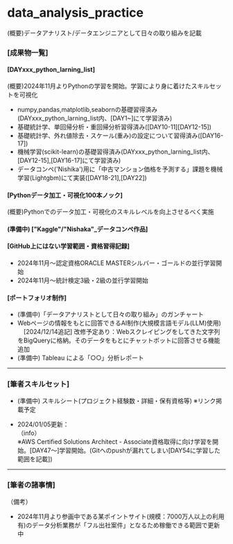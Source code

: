 # data_analysis_practice
(概要)データアナリスト/データエンジニアとして日々の取り組みを記載
### [成果物一覧] <br>
#### [DAYxxx_python_larning_list]
(概要)2024年11月よりPythonの学習を開始。学習により身に着けたスキルセットを可視化
- numpy,pandas,matplotlib,seabornの基礎習得済み(DAYxxx_python_larning_list内、[DAY1~]にて学習済み)
- 基礎統計学、単回帰分析・重回帰分析習得済み([DAY10-11][DAY12-15])
- 基礎統計学、外れ値除去・スケール(重み)の設定について習得済み([DAY16-17])
- 機械学習(scikit-learn)の基礎習得済み(DAYxxx_python_larning_list内、[DAY12-15],[DAY16-17]にて学習済み)
- データコンペ('Nishika')用に「中古マンション価格を予測する」課題を機械学習(Lightgbm)にて実装([DAY18-21],[DAY22])<br>
  
#### [Pythonデータ加工・可視化100本ノック]
(概要)Pythonでのデータ加工・可視化のスキルレベルを向上させるべく実施<br>

#### (準備中) ["Kaggle"/"Nishaka"_データコンペ作品] <br>
#### [GitHub上にはない学習範囲・資格習得記録]
- 2024年11月～認定資格ORACLE MASTERシルバー・ゴールドの並行学習開始
- 2024年11月～統計検定3級・2級の並行学習開始 <br>
#### [ポートフォリオ制作]
- (準備中)「データアナリストとして日々の取り組み」のガンチャート
- Webページの情報をもとに回答できるAI制作(大規模言語モデル(LLM)使用)<br>
  　[2024/12/14追記] 改修予定あり：Webスクレイピングをしてきた文字列をBigQueryに格納。そのデータをもとにチャットボットに回答させる機能追加
- (準備中) Tableau による「○○」分析レポート
---
### [筆者スキルセット] <br>
- (準備中) スキルシート(プロジェクト経験数・詳細・保有資格等) ※リンク掲載予定 <br>

- 2024/01/05更新：<br>
（info）<br>
※AWS Certified Solutions Architect - Associate資格取得に向け学習を開始。[DAY47～]学習開始。(Gitへのpushが漏れてしまい[DAY54に学習した範囲を記載])


---
### [筆者の諸事情] <br>
（備考）<br>
- 2024年11月より参画中である某ポイントサイト(規模：7000万人以上の利用有)のデータ分析業務が「フル出社案件」となるため稼働できる範囲で更新中
